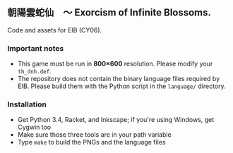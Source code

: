 ## 朝陽雲蛇仙　～ Exorcism of Infinite Blossoms.

Code and assets for EIB (CY06).

### Important notes

* This game must be run in **800×600** resolution. Please modify your `th_dnh.def`.
* The repository does not contain the binary language files required by EIB. Please build them with the Python script in the `language/` directory.

### Installation

* Get Python 3.4, Racket, and Inkscape; if you're using Windows, get Cygwin too
* Make sure those three tools are in your path variable
* Type `make` to build the PNGs and the language files